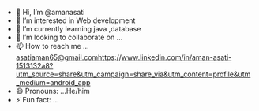 - 👋 Hi, I’m @amanasati
- 👀 I’m interested in Web development 
- 🌱 I’m currently learning java ,database
- 💞️ I’m looking to collaborate on ...
- 📫 How to reach me ... asatiaman65@gmail.comhttps://www.linkedin.com/in/aman-asati-1513132a8?utm_source=share&utm_campaign=share_via&utm_content=profile&utm_medium=android_app
- 😄 Pronouns: ...He/him
- ⚡ Fun fact: ...

<!---
amanasati/amanasati is a ✨ special ✨ repository because its `README.md` (this file) appears on your GitHub profile.
You can click the Preview link to take a look at your changes.
--->
